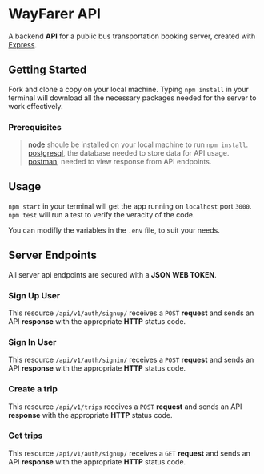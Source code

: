 # WayFarer API
A backend **API** for a public bus transportation booking server, created with 
[Express](https://expressjs.com/).

## Getting Started
Fork and clone a copy on your local machine. Typing `npm install` in your terminal will
download all the necessary packages needed for the server to work effectively.

### Prerequisites
> [node](https://nodejs.org/en/) shoule be installed on your local machine to run `npm install`.
> [postgresql](https://www.postgresql.org/download/), the database needed to store data for API usage.
> [postman](https://www.getpostman.com/), needed to view response from API endpoints.

## Usage
`npm start` in your terminal will get the app running on `localhost` port `3000`.
`npm test` will run a test to verify the veracity of the code.

You can modifly the variables in the `.env` file, to suit your needs.

## Server Endpoints
All server api endpoints are secured with a **JSON WEB TOKEN**.
### Sign Up User
This resource `/api/v1/auth/signup/` receives a `POST` **request** and sends an API **response** with the appropriate **HTTP** status code. 
### Sign In User
This resource `/api/v1/auth/signin/` receives a `POST` **request** and sends an API **response** with the appropriate **HTTP** status code.  
### Create a trip
This resource `/api/v1/trips` receives a `POST` **request** and sends an API **response** with the appropriate **HTTP** status code. 
### Get trips
This resource `/api/v1/auth/signup/` receives a `GET` **request** and sends an API **response** with the appropriate **HTTP** status code.

